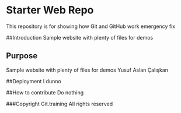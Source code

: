 # Starter Web Repo

This repository is for showing how Git and GitHub work
emergency fix

##Introduction
Sample website with plenty of files for demos



## Purpose

Sample website with plenty of files for demos
Yusuf Aslan Çalışkan

##Deployment
I dunno

##How to contribute
Do nothing

###Copyright
Git.training All rights reserved
